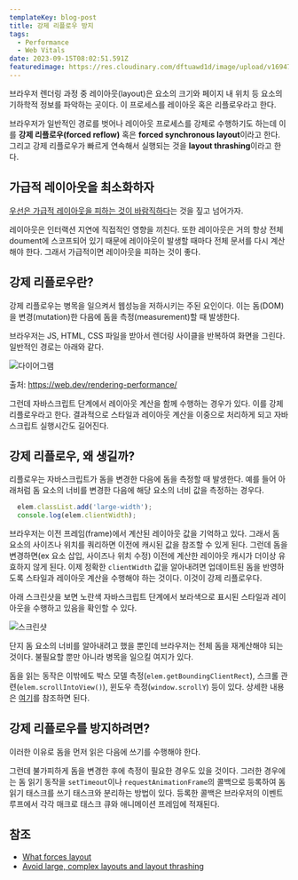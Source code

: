 ```yaml
---
templateKey: blog-post
title: 강제 리플로우 방지
tags:
  - Performance
  - Web Vitals
date: 2023-09-15T08:02:51.591Z
featuredimage: https://res.cloudinary.com/dftuawd1d/image/upload/v1694765950/blog/bottleneck_lckryb.webp
---
```

브라우저 렌더링 과정 중 레이아웃(layout)은 요소의 크기와 페이지 내 위치 등 요소의 기하학적 정보를 파악하는 곳이다. 이 프로세스를 레이아웃 혹은 리플로우라고 한다.

브라우저가 일반적인 경로를 벗어나 레이아웃 프로세스를 강제로 수행하기도 하는데 이를 **강제 리플로우(forced reflow)** 혹은 **forced synchronous layout**이라고 한다. 그리고 강제 리플로우가 빠르게 연속해서 실행되는 것을 **layout thrashing**이라고 한다.

## 가급적 레이아웃을 최소화하자

[우선은 가급적 레이아웃을 피하는 것이 바람직하다](https://web.dev/avoid-large-complex-layouts-and-layout-thrashing/#avoid-layout-wherever-possible)는 것을 짚고 넘어가자. 

레이아웃은 인터랙션 지연에 직접적인 영향을 끼친다. 또한 레이아웃은 거의 항상 전체 doument에 스코프되어 있기 때문에 레이아웃이 발생할 때마다 전체 문서를 다시 계산해야 한다. 그래서 가급적이면 레이아웃을 피하는 것이 좋다.

## 강제 리플로우란?

강제 리플로우는 병목을 일으켜서 웹성능을 저하시키는 주된 요인이다. 이는 돔(DOM)을 변경(mutation)한 다음에 돔을 측정(measurement)할 때 발생한다.

브라우저는 JS, HTML, CSS 파일을 받아서 렌더링 사이클을 반복하여 화면을 그린다. 일반적인 경로는 아래와 같다.

![다이어그램](https://res.cloudinary.com/dftuawd1d/image/upload/f_auto,q_auto/v1694785730/blog/pixel-pipeline_m6v6oh.avif)

출처: https://web.dev/rendering-performance/

그런데 자바스크립트 단계에서 레이아웃 계산을 함께 수행하는 경우가 있다. 이를 강제 리플로우라고 한다. 결과적으로 스타일과 레이아웃 계산을 이중으로 처리하게 되고 자바스크립트 실행시간도 길어진다.

## 강제 리플로우, 왜 생길까?

리플로우는 자바스크립트가 돔을 변경한 다음에 돔을 측정할 때 발생한다. 예를 들어 아래처럼 돔 요소의 너비를 변경한 다음에 해당 요소의 너비 값을 측정하는 경우다.

```javascript
  elem.classList.add('large-width');
  console.log(elem.clientWidth);
```

브라우저는 이전 프레임(frame)에서 계산된 레이아웃 값을 기억하고 있다. 그래서 돔 요소의 사이즈나 위치를 쿼리하면 이전에 캐시된 값을 참조할 수 있게 된다. 그런데 돔을 변경하면(ex 요소 삽입, 사이즈나 위치 수정) 이전에 계산한 레이아웃 캐시가 더이상 유효하지 않게 된다. 이제 정확한 `clientWidth` 값을 알아내려면 업데이트된 돔을 반영하도록 스타일과 레이아웃 계산을 수행해야 하는 것이다. 이것이 강제 리플로우다.

아래 스크린샷을 보면 노란색 자바스크립트 단계에서 보라색으로 표시된 스타일과 레이아웃을 수행하고 있음을 확인할 수 있다.

![스크린샷](https://res.cloudinary.com/dftuawd1d/image/upload/f_auto,q_auto/v1694788648/blog/forced-reflow-screenshot_mysg1l.png "자바스크립트 단계에서 스타일과 레이아웃 수행")

단지 돔 요소의 너비를 알아내려고 했을 뿐인데 브라우저는 전체 돔을 재계산해야 되는 것이다. 불필요할 뿐만 아니라 병목을 일으킬 여지가 있다.

돔을 읽는 동작은 이밖에도 박스 모델 측정(`elem.getBoundingClientRect`), 스크롤 관련(`elem.scrollIntoView()`), 윈도우 측정(`window.scrollY`) 등이 있다. 상세한 내용은 [여기](https://gist.github.com/paulirish/5d52fb081b3570c81e3a)를 참조하면 된다.

## 강제 리플로우를 방지하려면?

이러한 이유로 돔을 먼저 읽은 다음에 쓰기를 수행해야 한다.

그런데 불가피하게 돔을 변경한 후에 측정이 필요한 경우도 있을 것이다. 그러한 경우에는 돔 읽기 동작을 `setTimeout`이나 `requestAnimationFrame`의 콜백으로 등록하여 돔 읽기 태스크를 쓰기 태스크와 분리하는 방법이 있다. 등록한 콜백은 브라우저의 이벤트 루프에서 각각 매크로 태스크 큐와 애니메이션 프레임에 적재된다.

## 참조

* [What forces layout](https://gist.github.com/paulirish/5d52fb081b3570c81e3a)
* [Avoid large, complex layouts and layout thrashing](https://web.dev/avoid-large-complex-layouts-and-layout-thrashing/)